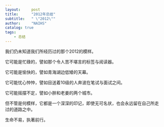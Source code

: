```yaml
---
layout:     post
title:      "2012年总结"
subtitle:   " \"2012\""
author:     "NAIHS"
catalog: true
tags:
    - 总结
---
```

我们仍未知道我们所经历过的那个2012的模样。

它可能是忙碌的，譬如那个令人苦不堪言的标签与阅读器。

它可能是愉快的，譬如青海湖边低矮的天幕。

它可能忧心忡忡，譬如目送着10级的人奔波在笔试与面试之间。

它可能摇摆不定，譬如小胖和老姜的两个城市。



但不管是何模样，它都是一个深深的印记，即使无可名状，也会永远留在自己所走过的道路之中。

生命不易，执著前行。